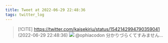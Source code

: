 ```yaml
---
title: Tweet at 2022-06-29 22:48:36
tags: twitter_log
---
```


> [!CITE] https://twitter.com/kaisekiriu/status/1542142994790359041 (2022-06-29 22:48:36)
> ![](https://twitter.com/kaisekiriu/status/1542142994790359041)
> @ophiacodon 分かりづらくてすみません…
